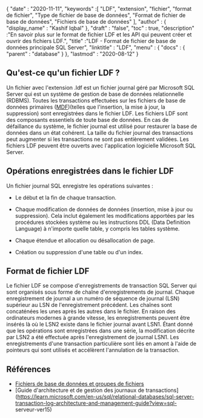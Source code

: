 {
  "date" : "2020-11-11",
  "keywords" :[ "LDF", "extension", "fichier", "format de fichier", "Type de fichier de base de données", "Format de fichier de base de données", "Fichiers de base de données" ],
  "author" : {
    "display_name" : "Kashif Iqbal"
},
  "draft" : "false",
  "toc" : true,
  "description" :"En savoir plus sur le format de fichier LDF et les API qui peuvent créer et ouvrir des fichiers LDF.",
  "title" :"LDF - Format de fichier de base de données principale SQL Server",
  "linktitle" : "LDF",
  "menu" : {
    "docs" : {
      "parent" : "database"
}
},
  "lastmod" : "2020-08-12"
}

## Qu'est-ce qu'un fichier LDF ?

Un fichier avec l'extension .ldf est un fichier journal géré par Microsoft SQL Server qui est un système de gestion de base de données relationnelle (RDBMS). Toutes les transactions effectuées sur les fichiers de base de données primaires ([MDF](/fr/database/mdf/))(telles que l'insertion, la mise à jour, la suppression) sont enregistrées dans le fichier LDF. Les fichiers LDF sont des composants essentiels de toute base de données. En cas de défaillance du système, le fichier journal est utilisé pour restaurer la base de données dans un état cohérent. La taille du fichier journal des transactions peut augmenter si les transactions ne sont pas entièrement validées. Les fichiers LDF peuvent être ouverts avec l'application logicielle Microsoft SQL Server.

## Opérations enregistrées dans le fichier LDF

Un fichier journal SQL enregistre les opérations suivantes :

* Le début et la fin de chaque transaction.

* Chaque modification de données de données (insertion, mise à jour ou suppression). Cela inclut également les modifications apportées par les procédures stockées système ou les instructions DDL (Data Definition Language) à n'importe quelle table, y compris les tables système.

* Chaque étendue et allocation ou désallocation de page.

* Création ou suppression d'une table ou d'un index.

## Format de fichier LDF

Le fichier LDF se compose d'enregistrements de transaction SQL Server qui sont organisés sous forme de chaîne d'enregistrements de journal. Chaque enregistrement de journal a un numéro de séquence de journal (LSN) supérieur au LSN de l'enregistrement précédent. Les chaînes sont concaténées les unes après les autres dans le fichier. En raison des ordinateurs modernes à grande vitesse, les enregistrements peuvent être insérés là où le LSN2 existe dans le fichier journal avant LSN1. Étant donné que les opérations sont enregistrées dans une série, la modification décrite par LSN2 a été effectuée après l'enregistrement de journal LSN1. Les enregistrements d'une transaction particulière sont liés en amont à l'aide de pointeurs qui sont utilisés et accélèrent l'annulation de la transaction.
 

## Références

* [Fichiers de base de données et groupes de fichiers](https://learn.microsoft.com/en-us/sql/relational-databases/databases/database-files-and-filegroups?view=sql-server-ver15)
* [Guide d'architecture et de gestion des journaux de transactions](https://learn.microsoft.com/en-us/sql/relational-databases/sql-server-transaction-log-architecture-and-management-guide?view=sql- serveur-ver15)

